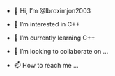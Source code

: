 - 👋 Hi, I’m @Ibroximjon2003
- 👀 I’m interested in C++
- 🌱 I’m currently learning C++
- 💞️ I’m looking to collaborate on ...

- 📫 How to reach me ...

<!---
Ibroximjon2003/Ibroximjon2003 is a ✨ special ✨ repository because its `README.md` (this file) appears on your GitHub profile.
You can click the Preview link to take a look at your changes.
--->
